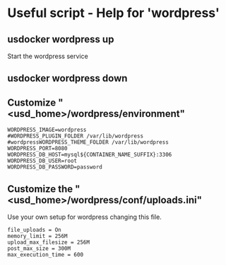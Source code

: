 # Useful script - Help for 'wordpress'

## usdocker wordpress up

Start the wordpress service

## usdocker wordpress down

## Customize "<usd_home>/wordpress/environment"

```
WORDPRESS_IMAGE=wordpress
#WORDPRESS_PLUGIN_FOLDER /var/lib/wordpress
#wordpressWORDPRESS_THEME_FOLDER /var/lib/wordpress
WORDPRESS_PORT=8080
WORDPRESS_DB_HOST=mysql${CONTAINER_NAME_SUFFIX}:3306
WORDPRESS_DB_USER=root
WORDPRESS_DB_PASSWORD=password
```

## Customize the "<usd_home>/wordpress/conf/uploads.ini"

Use your own setup for wordpress changing this file. 

```
file_uploads = On
memory_limit = 256M
upload_max_filesize = 256M
post_max_size = 300M
max_execution_time = 600
```

